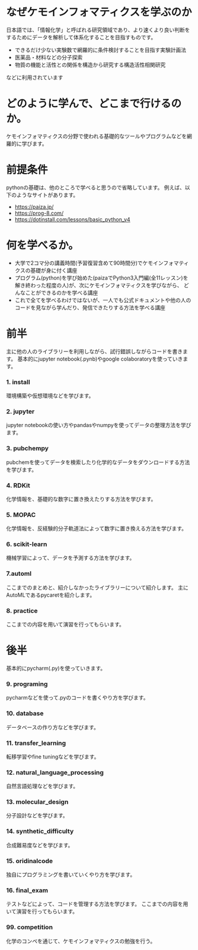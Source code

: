 # なぜケモインフォマティクスを学ぶのか

日本語では、「情報化学」と呼ばれる研究領域であり、より速くより良い判断をするためにデータを解析して体系化することを目指すものです。

- できるだけ少ない実験数で網羅的に条件検討することを目指す実験計画法
- 医薬品・材料などの分子探索
- 物質の機能と活性との関係を構造から研究する構造活性相関研究

などに利用されています

# どのように学んで、どこまで行けるのか。

ケモインフォマティクスの分野で使われる基礎的なツールやプログラムなどを網羅的に学びます。

# 前提条件
pythonの基礎は、他のところで学べると思うので省略しています。
例えば、以下のようなサイトがあります。
- https://paiza.jp/
- https://prog-8.com/
- https://dotinstall.com/lessons/basic_python_v4

# 何を学べるか。
- 大学で2コマ分の講義時間(予習復習含めて90時間分)でケモインフォマティクスの基礎が身に付く講座
- プログラム(python)を学び始めた(paizaでPython3入門編(全11レッスン)を解き終わった程度の人)が、次にケモインフォマティクスを学びながら、
どんなことができるのかを学べる講座
- これで全てを学べるわけではないが、一人でも公式ドキュメントや他の人のコードを見ながら学んだり、発信できたりする方法を学べる講座

# 前半
主に他の人のライブラリーを利用しながら、試行錯誤しながらコードを書きます。
基本的にjupyter notebook(.pynb)やgoogle colaboratoryを使っていきます。

### 1. install 
環境構築や仮想環境などを学びます。
   
### 2. jupyter 
jupyter notebookの使い方やpandasやnumpyを使ってデータの整理方法を学びます。

### 3. pubchempy
pubchemを使ってデータを検索したり化学的なデータをダウンロードする方法を学びます。

### 4. RDKit
化学情報を、基礎的な数字に置き換えたりする方法を学びます。

### 5. MOPAC
化学情報を、反経験的分子軌道法によって数字に置き換える方法を学びます。

### 6. scikit-learn
機械学習によって、データを予測する方法を学びます。

### 7.automl
ここまでのまとめと、紹介しなかったライブラリーについて紹介します。
主にAutoMLであるpycaretを紹介します。

### 8. practice
ここまでの内容を用いて演習を行ってもらいます。

# 後半
基本的にpycharm(.py)を使っていきます。

### 9. programing
pycharmなどを使って.pyのコードを書くやり方を学びます。
   
### 10. database
データベースの作り方などを学びます。

### 11. transfer_learning
転移学習やfine tuningなどを学びます。

### 12. natural_language_processing
自然言語処理などを学びます。

### 13. molecular_design
分子設計などを学びます。

### 14. synthetic_difficulty
合成難易度などを学びます。

### 15. oridinalcode
独自にプログラミングを書いていくやり方を学びます。

### 16. final_exam
テストなどによって、コードを管理する方法を学びます。
ここまでの内容を用いて演習を行ってもらいます。

### 99. competition
化学のコンペを通じて、ケモインフォマティクスの勉強を行う。
